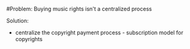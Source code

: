 #Problem: Buying music rights isn't a centralized process

Solution: 

- centralize the copyright payment process - subscription model for copyrights